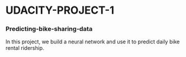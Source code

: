 # UDACITY-PROJECT-1
### Predicting-bike-sharing-data
In this project, we build a neural network and use it to predict daily bike rental ridership.
